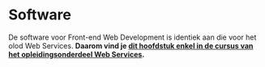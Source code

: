 # Software

De software voor Front-end Web Development is identiek aan die voor het olod Web Services. **Daarom vind je [dit hoofdstuk enkel in de cursus van het opleidingsonderdeel Web Services](https://HOGENT-frontendweb.github.io/webservices-cursus/#/./0-intro/software).**
